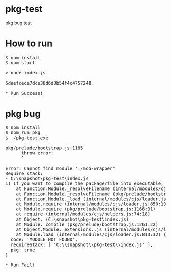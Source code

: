 # pkg-test
pkg bug test

# How to run
<pre>
$ npm install
$ npm start 

> node index.js

5deefcece7dce38d6d3b54f4c4757248

* Run Success!
</pre>

# pkg bug
<pre>
$ npm install
$ npm run pkg
$ ./pkg-test.exe

pkg/prelude/bootstrap.js:1185
      throw error;
      ^

Error: Cannot find module './md5-wrapper'
Require stack:
- C:\snapshot\pkg-test\index.js
1) If you want to compile the package/file into executable, please pay attention to compilation warnings and specify a literal in 'require' call. 2) If you don't want to compile the package/file into executable and want to 'require' it from filesystem (likely plugin), specify an absolute path in 'require' call using process.cwd() or process.execPath.
    at Function.Module._resolveFilename (internal/modules/cjs/loader.js:795:15)
    at Function.Module._resolveFilename (pkg/prelude/bootstrap.js:1287:46)
    at Function.Module._load (internal/modules/cjs/loader.js:688:27)
    at Module.require (internal/modules/cjs/loader.js:850:19)
    at Module.require (pkg/prelude/bootstrap.js:1166:31)
    at require (internal/modules/cjs/helpers.js:74:18)
    at Object.<anonymous> (C:\snapshot\pkg-test\index.js)
    at Module._compile (pkg/prelude/bootstrap.js:1261:22)
    at Object.Module._extensions..js (internal/modules/cjs/loader.js:993:10)
    at Module.load (internal/modules/cjs/loader.js:813:32) {
  code: 'MODULE_NOT_FOUND',
  requireStack: [ 'C:\\snapshot\\pkg-test\\index.js' ],
  pkg: true
}

* Run Fail!
</pre>


